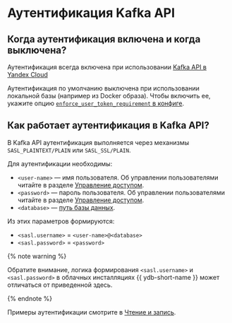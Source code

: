 # Аутентификация Kafka API

## Когда аутентификация включена и когда выключена?

Аутентификация всегда включена при использовании [Kafka API в Yandex Cloud](https://yandex.cloud/ru/docs/data-streams/kafkaapi/auth)

Аутентификация по умолчанию выключена при использовании локальной базы (например из Docker образа).
Чтобы включить ее, укажите опцию [`enforce_user_token_requirement` в конфиге](../configuration/index.md#auth).

## Как работает аутентификация в Kafka API?

В Kafka API аутентификация выполняется через механизмы `SASL_PLAINTEXT/PLAIN` или `SASL_SSL/PLAIN`.

Для аутентификации необходимы:

* `<user-name>` — имя пользователя. Об управлении пользователями читайте в разделе [Управление доступом](../../security/access-management.md).
* `<password>` — пароль пользователя. Об управлении пользователями читайте в разделе [Управление доступом](../../security/access-management.md).
* `<database>` — [путь базы данных](../../concepts/connect#database).

Из этих параметров формируются:

* `<sasl.username>` = `<user-name>@<database>`
* `<sasl.password>` = `<password>`

{% note warning %}

Обратите внимание, логика формирования `<sasl.username>` и `<sasl.password>` в облачных инсталляциях {{ ydb-short-name }} может отличаться от приведенной здесь.

{% endnote %}

Примеры аутентификации смотрите в [Чтение и запись](./read-write.md).